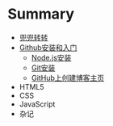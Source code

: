 # Summary

* [兜兜转转](README.md)
* [Github安装和入门](github/node.js.md)
  * [Node.js安装](github/node.js/node.js.md)
  * [Git安装](github/node.js/github.md)
  * [GitHub上创建博客主页](github/node.js/abc.md)
* HTML5
* CSS
* JavaScript
* 杂记

